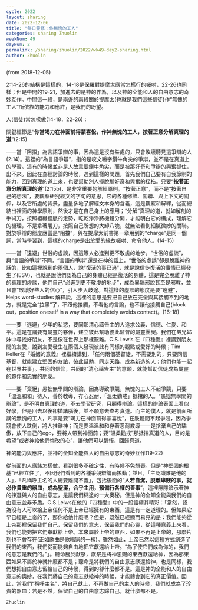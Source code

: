 ```yaml
---
cycle: 2022
layout: sharing
date: 2022-12-06
title: "每日靈修：作無愧的工人"
categories: sharing Zhuolin
weekNum: 49
dayNum: 2
permalink: /sharing/zhuolin/2022/wk49-day2-sharing.html
author: Zhuolin
---
```

(from 2018-12-05)

2:14-26的結構是這樣的，14-18是保羅對提摩太應當怎樣行的囑咐，22-26也同樣；但是中間的19-21，加進去的是神的作為，以及神的全能和人的自由意志的奇妙互作。中間這一段，是兩邊的兩段關於提摩太(也就是我們這些信徒)作“無愧的工人”所依靠的能力和應許，是我們的盼望。  

人(信徒)當怎樣做(14-18，22-26)：  

關鍵經節是“**你當竭力在神面前得蒙喜悅，作神無愧的工人，按著正意分解真理的道**”(2:15)  

——當「阻擋」為言語爭辯的事，因為這是沒有益處的，只會敗壞聽見這爭辯的人(2:14)。這裡的“為言語爭辯”，指的是咬文嚼字鑽牛角尖的爭辯，並不是在真道上的學習。這有的時候並非是人故意要鑽牛角尖，而是被那好奇和爭辯的興奮抓住，出不來。因此在查經討論的時候，遇到這樣的問題，首先我們自己要有自我節制的能力，回到真理的道上來，也要幫助別人擺脫那好奇和興奮的桎梏。只要“**按著正意分解真理的道**”(2:15b)，是非常重要的解經原則。“按著正意”，而不是“按著自己的想法”，要觀察研究經文的字句的意思，它的各種修飾、關聯、與上下文的關係，以及它所處的背景，盡量多地了解經文本身的含義，這是觀察和解釋，從而總結出裡面的神學原則，然後才是在自己身上的應用；“分解”真理的道，就如解剖的手術刀，按照組織經脈的走勢，乾乾淨淨將機體分開，才能明白它的構成，理解它的機理，不是拿著屠刀，按照自己所想的大卸八塊，就無法看到細膩微妙的關聯。對於爭辯的態度應當是“阻擋”，與在提摩太前書第一章用到的“charge”是同一個詞，當時學習到，這樣的charge是出於愛的緣故囑咐、命令他人。(14-15)  

——當「遠避」世俗的虛談，因這等人必進到更不敬虔的地步。“世俗的虛談”，與“言語的爭辯”不同，“言語的爭辯”還是在神的話上，“世俗的虛談”卻是脫離神的話的，比如這裡說到的兩個人，說“復活的事已過”，就是說信徒復活的事情已經發生了(ESV)，也就是說他們認為自己的身體已經是復活的身體，這是完全脫離了神的真理的虛談，他們自己“必進到更不敬虔的地步”，成為異端邪說甚至是邪教，並且會“敗壞好些人的信心”，引人步入歧途。對這樣的虛談的態度是要“遠避”，Helps word-studies 解釋說，這裡的意思是要把自己放在完全與其接觸不到的地方，就是完全“拉黑”了，不跟他接觸，不看他的言論，也不讓他接觸自己(block out，position oneself in a way that completely avoids contact)。(16-18)  

——要「逃避」少年的私慾，要同那清心禱告主的人追求公義、信德、仁愛、和平。這是在講要有屬靈的夥伴，建立彼此幫助彼此監督的屬靈團契。我們在弟兄姊妹中尋找好朋友，不是像在世界上那樣艱難。C.S.Lewis 在『四種愛』裡講到朋友間的友愛，說到友愛發生在兩個人發現彼此有同樣的觀點或愛好的時候；Tim Keller在『婚姻的意義』裡繼續講到，「任何兩個基督徒，不需要別的，只要同信基督，就能建立堅固的友誼，彼此幫助，同走天路，成為新造的人；他們也能一起在世界共事」。共同的信仰，共同的“清心禱告主”的意願，就能幫助信徒成為屬靈的夥伴和忠實的朋友。  

——要「棄絕」愚拙無學問的辯論，因為導致爭競，無愧的工人不起爭競，只要「溫溫和和」待人，善於教導，存心忍耐，「溫柔勸戒」抵擋的人。“愚拙無學問的辯論”，是不明白真理的道，不去學習研究，只顧得辯論。這樣的辯論表面上看似好學，但是回去以後卻拋諸腦後，並不願意去查考真道。而主的僕人，就是前面所講的無愧的工人，凡事是要“竭力在神面前得蒙喜悅”，在肢體間不起爭競，因為爭競會使人跌倒，將人推離神；而是要溫溫和和存著忍耐教導——是捨棄自己的驕傲，放下自己的ego，要將人帶到神面前；要“溫柔勸戒”那抵擋真道的人，目的是希望“或者神給他們悔改的心”，讓他們可以醒悟，回歸真道。  

神的能力與應許，並神的全知全能與人的自由意志的奇妙互作(19-22)  

從前面的人應該怎樣做，看到很多不確定性，有時候不免頹喪。但是“神堅固的根基”已經立住了，不因我們看到的各種爭競辯論而搖動；並且，「主認識誰是他的人」，「凡稱呼主名的人總要離開不義」，包括後面的“**人若自潔，脫離卑賤的事，就必作貴重的器皿，成為聖潔，合乎主用，預備行各樣的善事**”，這裡隱隱暗示著神的揀選與人的自由意志，是讓我們糊塗的一大奧秘。但是神的全知全能與我們的自由意志並非矛盾。C.S.Leiws在他的『四種愛』中的一段話極其精彩：「當然，認為沒有人可以給上帝任何不是上帝已經擁有的東西，這是有一定道理的。但如果它早已經是上帝的了，那你給他什麼呢？但是，既然已經顯而易見的是：我們能夠從上帝那裡保留我們自己，保留我們的意志，保留我們的心靈，從這種意義上來看，我們也能夠把它們奉獻給上帝。本來屬於上帝的東西，如果不再是上帝的，那麼片刻也不會存在(正如歌曲是歌唱家的一樣)。雖然如此，上帝已然以這種方式創造了我們的東西，我們從而能夠自由地把它獻還給上帝。“為了使它們成為你的，我們的意志是我們的。”」。聽命勝於獻祭，獻祭是將神恩賜的東西獻還給神，因為那東西如果不屬於神就什麼都不是；聽命是將我們的自由意志獻還給神，也是同樣，我們想把自由意志留給自己的時候，得到的卻什麼都不是。這是神的全能和人的自由意志的奧妙，在我們將自己的意志獻給神的時候，才能體會到它的真正價值。因此，當我們“稱呼主名”，將自己獻上，不再做自己的主人的時候，我們就成為了珍貴的器皿；若是不然，保留自己的自由意志歸自己，就什麼都不是。  

`Zhuolin`  
